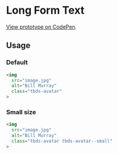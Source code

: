 # Long Form Text

[View prototype on CodePen][codepen].

[codepen]: https://codepen.io/thoughtbot/pen/Lvmamx

## Usage

### Default

```html
<img
  src="image.jpg"
  alt="Bill Murray"
  class="tbds-avatar"
>
```

### Small size

```html
<img
  src="image.jpg"
  alt="Bill Murray"
  class="tbds-avatar tbds-avatar--small"
>
```
